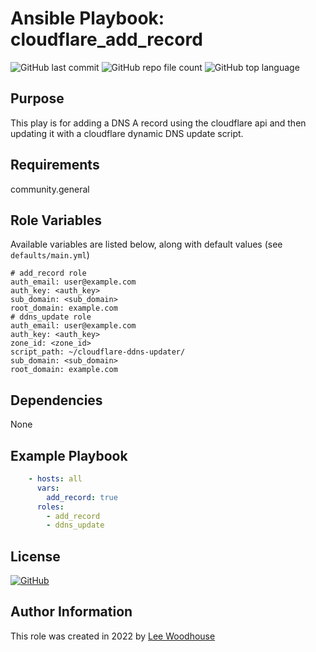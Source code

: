 # Ansible Playbook: cloudflare_add_record
![GitHub last commit](https://img.shields.io/github/last-commit/lpwoodhouse/playbook_cloudflare_add_record)
![GitHub repo file count](https://img.shields.io/github/directory-file-count/lpwoodhouse/playbook_cloudflare_add_record)
![GitHub top language](https://img.shields.io/github/languages/top/lpwoodhouse/playbook_cloudflare_add_record)

## Purpose

This play is for adding a DNS A record using the cloudflare api and then updating it with a cloudflare dynamic DNS update script.

## Requirements

community.general

## Role Variables

Available variables are listed below, along with default values (see ```defaults/main.yml```)
```shell
# add_record role
auth_email: user@example.com
auth_key: <auth_key>
sub_domain: <sub_domain>
root_domain: example.com
# ddns_update role
auth_email: user@example.com
auth_key: <auth_key>
zone_id: <zone_id>
script_path: ~/cloudflare-ddns-updater/
sub_domain: <sub_domain>
root_domain: example.com

```
## Dependencies

None

## Example Playbook
```yaml
    - hosts: all
      vars:
        add_record: true
      roles:
        - add_record
        - ddns_update
```

## License

[![GitHub](https://img.shields.io/github/license/lpwoodhouse/playbook_cloudflare_add_record)](LICENSE)

## Author Information

This role was created in 2022 by [Lee Woodhouse](https://www.leewoodhouse.com/)
